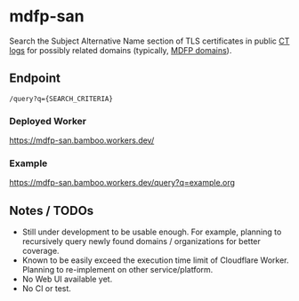 # mdfp-san
Search the Subject Alternative Name section of TLS certificates in public [CT logs](https://crt.sh) for possibly related domains (typically, [MDFP domains](https://github.com/EFForg/privacybadger/issues/781)).

## Endpoint
`/query?q={SEARCH_CRITERIA}`

### Deployed Worker
https://mdfp-san.bamboo.workers.dev/

### Example
https://mdfp-san.bamboo.workers.dev/query?q=example.org

## Notes / TODOs
- Still under development to be usable enough. For example, planning to recursively query newly found domains / organizations for better coverage.
- Known to be easily exceed the execution time limit of Cloudflare Worker. Planning to re-implement on other service/platform.
- No Web UI available yet.
- No CI or test.

